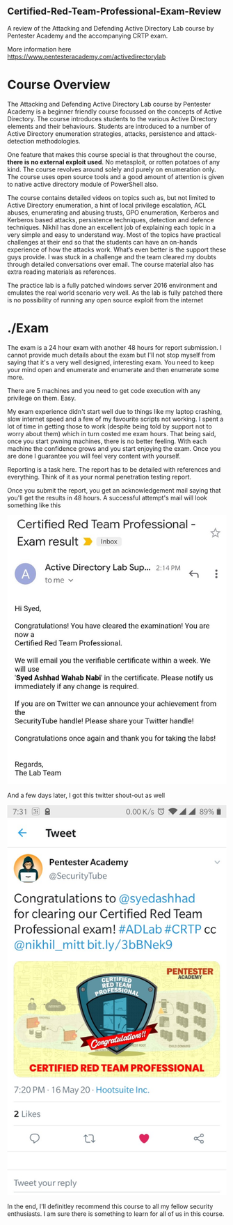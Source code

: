 ## Certified-Red-Team-Professional-Exam-Review
A review of the Attacking and Defending Active Directory Lab course by Pentester Academy and the accompanying CRTP exam.

More information here https://www.pentesteracademy.com/activedirectorylab

# Course Overview

The Attacking and Defending Active Directory Lab course by Pentester Academy is a beginner friendly course focussed on the concepts of Active Directory. The course introduces students to the various Active Directory elements and their behaviours. Students are introduced to a number of Active Directory enumeration strategies, attacks, persistence and attack-detection methodologies.

One feature that makes this course special is that throughout the course, <b>there is no external exploit used</b>. No metasploit, or rotten potatoes of any kind. The course revolves around solely and purely on enumeration only. The course uses open source tools and a good amount of attention is given to native active directory module of PowerShell also.

The course contains detailed videos on topics such as, but not limited to Active Directory enumeration, a hint of local privilege escalation, ACL abuses, enumerating and abusing trusts, GPO enumeration, Kerberos and Kerberos based attacks, persistence techniques, detection and defence techniques. Nikhil has done an excellent job of explaining each topic in a very simple and easy to understand way. Most of the topics have practical challenges at their end so that the students can have an on-hands experience of how the attacks work. What’s even better is the support these guys provide. I was stuck in a challenge and the team cleared my doubts through detailed conversations over email. The course material also has extra reading materials as references.

The practice lab is a fully patched windows server 2016 environment and emulates the real world scenario very well. As the lab is fully patched there is no possibility of running any open source exploit from the internet


# ./Exam

The exam is a 24 hour exam with another 48 hours for report submission. I cannot provide much details about the exam but I'll not stop myself from saying that it's a very well designed, interesting exam. You need to keep your mind open and enumerate and enumerate and then enumerate some more.

There are 5 machines and you need to get code execution with any privilege on them. Easy. 

My exam experience didn't start well due to things like my laptop crashing, slow internet speed and a few of my favourite scripts not working. I spent a lot of time in getting those to work (despite being told by support not to worry about them) which in turn costed me exam hours. That being said, once you start pwning machines, there is no better feeling. With each machine the confidence grows and you start enjoying the exam. Once you are done I guarantee you will feel very content with yourself. 

Reporting is a task here. The report has to be detailed with references and everything. Think of it as your normal penetration testing report.

Once you submit the report, you get an acknowledgement mail saying that you'll get the results in 48 hours. A successful attempt's mail will look something like this

![result email](https://github.com/ashhad/Certified-Red-Team-Professional-Exam-Review/blob/master/CRTP_email.jpg)

And a few days later, I got this twitter shout-out as well

![twitter shoutout](https://github.com/ashhad/Certified-Red-Team-Professional-Exam-Review/blob/master/CRTP_twitter.jpg)


In the end, I'll definitley recommend this course to all my fellow security enthusiasts. I am sure there is something to learn for all of us in this course.

